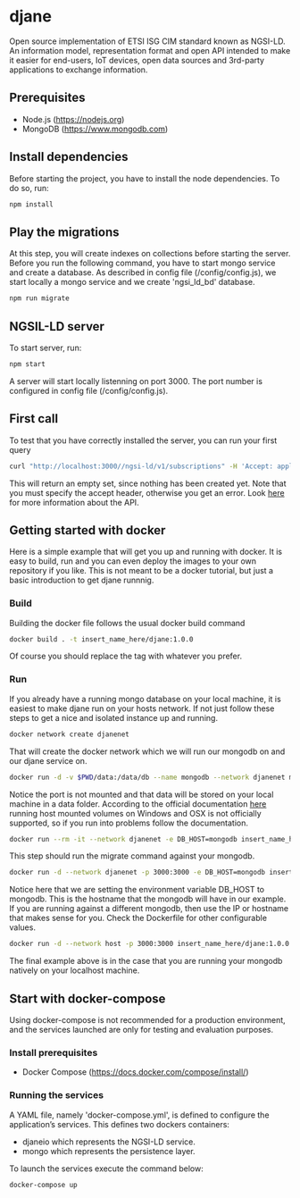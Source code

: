 # djane 
Open source implementation of ETSI ISG CIM standard known as NGSI-LD. An information model, representation format and open API intended to make it easier for end-users, IoT devices, open data sources and 3rd-party applications to exchange information.

## Prerequisites
* Node.js (https://nodejs.org)
* MongoDB (https://www.mongodb.com)

## Install dependencies 
Before starting the project, you have to install the node dependencies. To do so, run:  
```bash
npm install 
```
## Play the migrations
At this step, you will create indexes on collections before starting the server.
Before you run the following command, you have to start mongo service and create a database. 
As described in config file (/config/config.js), we start locally a mongo service and we create 'ngsi_ld_bd' database.  

```bash
npm run migrate
```

## NGSIL-LD server 
To start server, run: 
```bash
npm start
```
A server will start locally listenning on port 3000. The port number is configured in config file (/config/config.js). 

## First call
To test that you have correctly installed the server, you can run your first query
```bash
curl "http://localhost:3000//ngsi-ld/v1/subscriptions" -H 'Accept: application/ld+json'
```
This will return an empty set, since nothing has been created yet. Note that you must specify the accept header, otherwise you get an error. Look [here](https://forge.etsi.org/swagger/ui/?url=https://forge.etsi.org/gitlab/NGSI-LD/NGSI-LD/raw/master/spec/updated/full_api.json#/) for more information about the API.

## Getting started with docker
Here is a simple example that will get you up and running with docker. It is easy to build, run and you can even deploy the images to your own repository if you like. This is not meant to be a docker tutorial, but just a basic introduction to get djane runnnig.

### Build
Building the docker file follows the usual docker build command
```bash
docker build . -t insert_name_here/djane:1.0.0
```
Of course you should replace the tag with whatever you prefer.

### Run
If you already have a running mongo database on your local machine, it is easiest to make djane run on your hosts network. If not just follow these steps to get a nice and isolated instance up and running.
```bash
docker network create djanenet
```
That will create the docker network which we will run our mongodb on and our djane service on.
```bash
docker run -d -v $PWD/data:/data/db --name mongodb --network djanenet mongo
```
Notice the port is not mounted and that data will be stored on your local machine in a data folder. According to the official documentation [here](https://hub.docker.com/_/mongo) running host mounted volumes on Windows and OSX is not officially supported, so if you run into problems follow the documentation.
```bash
docker run --rm -it --network djanenet -e DB_HOST=mongodb insert_name_here/djane:1.0.0 node migrate
```
This step should run the migrate command against your mongodb.
```bash
docker run -d --network djanenet -p 3000:3000 -e DB_HOST=mongodb insert_name_here/djane:1.0.0
```
Notice here that we are setting the environment variable DB_HOST to mongodb. This is the hostname that the mongodb will have in our example. If you are running against a different mongodb, then use the IP or hostname that makes sense for you. Check the Dockerfile for other configurable values.
```bash
docker run -d --network host -p 3000:3000 insert_name_here/djane:1.0.0
```
The final example above is in the case that you are running your mongodb natively on your localhost machine.

## Start with docker-compose

Using docker-compose is not recommended for a production environment, and the services launched are only for testing and evaluation purposes.

### Install prerequisites
* Docker Compose (https://docs.docker.com/compose/install/) 

### Running the services 
A YAML file, namely 'docker-compose.yml', is defined to configure the application’s services. This defines two dockers containers:
* djaneio which represents the NGSI-LD service.
* mongo which represents the persistence layer. 

To launch the services execute the command below:
```bash 
docker-compose up
```

